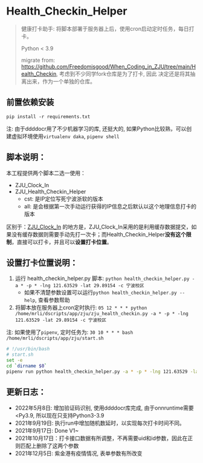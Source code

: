 # Health_Checkin_Helper

> 健康打卡助手: 将脚本部署于服务器上后，使用cron启动定时任务，每日打卡。
> 
> Python < 3.9
> 
> migrate from: https://github.com/Freedomisgood/When_Coding_in_ZJU/tree/main/Health_Checkin, 考虑到不少同学fork仓库是为了打卡, 因此
> 决定还是将其抽离出来，作为一个单独的仓库。

## 前置依赖安装

`pip install -r requirements.txt`

注: 由于ddddocr用了不少机器学习的库, 还挺大的, 如果Python比较熟，可以创建虚拟环境使用`virtualenv daka`, `pipenv shell`
## 脚本说明：

本工程提供两个脚本二选一使用：

- ZJU_Clock_In
- ZJU_Health_Checkin_Helper
  - cst: 是IP定位写死宁波浙软的版本
  - all: 是会根据第一次手动运行获得的IP信息之后默认以这个地理信息打卡的版本

区别于：[ZJU_Clock_In](https://github.com/lgaheilongzi/ZJU-Clock-In) 的地方是，ZJU_Clock_In采用的是利用缓存数据提交，如果没有缓存数据则需要手动先打一次卡；而Health_Checkin_Helper**没有这个限制**，直接可以打卡，并且可以**设置打卡位置**。

## 设置打卡位置说明：

1. 运行 health_checkin_helper.py 脚本: `python health_checkin_helper.py -a * -p * -lng 121.63529 -lat 29.89154 -c 宁波校区`
   - 如果不清楚参数设置可以运行`python health_checkin_helper.py --help`, 查看参数帮助
2. 将脚本放在服务器上cron定时执行: `05 12 * * * python /home/mrli/dscripts/app/zju/zju_health_checkin.py -a * -p * -lng 121.63529 -lat 29.89154 -c 宁波校区`

注: 如果使用了`pipenv`, 定时任务为: `30 10 * * * bash /home/mrli/dscripts/app/zju/start.sh` 
```bash
# !/usr/bin/bash
# start.sh
set -e
cd `dirname $0`
pipenv run python health_checkin_helper.py -a * -p * -lng 121.63529 -lat 29.89154 -c 宁波校区
```


## 更新日志：
- 2022年5月8日: 增加验证码识别, 使用ddddocr库完成, 由于onnruntime需要<Py3.9, 所以现在只支持Python3-3.9
- 2021年9月19日: 执行run中增加随机数延时，以实现每次打卡时间不同。
- 2021年9月17日: Done V1~
- 2021年10月17日：打卡接口数据有所调整，不再需要uid和id参数，因此在正则匹配上删除了这两个参数
- 2021年12月5日: 紫金港有疫情情况, 表单参数有所改变